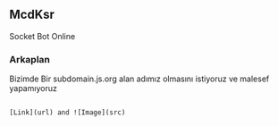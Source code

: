 ## McdKsr

Socket Bot Online

### Arkaplan

Bizimde Bir subdomain.js.org alan adımız olmasını istiyoruz ve malesef yapamıyoruz

```

[Link](url) and ![Image](src)
```

